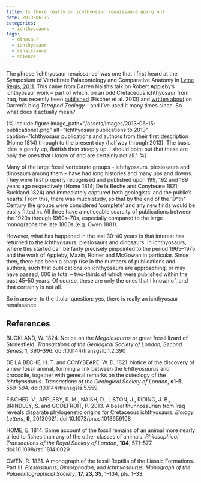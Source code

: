 ```yaml
---
title: Is there really an ichthyosaur renaissance going on?
date: 2013-06-15
categories:
  - ichthyosaurs
tags:
  - dinosaur
  - ichthyosaur
  - renaissance
  - science
---
```

The phrase ‘ichthyosaur renaissance’ was one that I first heard at the
Symposium of Vertebrate Palaeontology and Comparative Anatomy in [Lyme Regis,
2011](http://svpca.org/years/2011_lyme_regis/). This came from Darren Naish’s
talk on Robert Appleby’s ichthyosaur work – part of which, on an odd Cretaceous
ichthyosaur from Iraq, has recently been
[published](http://rsbl.royalsocietypublishing.org/content/9/4/20130021.short)
(Fischer et al. 2013) and [written
about](http://blogs.scientificamerican.com/tetrapod-zoology/2013/05/14/malawania-from-iraq/)
on Darren’s blog _Tetrapod Zoology_ – and I’ve used it many times since. So
what does it actually mean?

{% include figure image_path="/assets/images/2013-06-15-publications1.png" alt="Ichthyosaur publications to 2013" caption="Ichthyosaur publications and authors from their first description (Home 1814) through to the present day (halfway through 2013). The basic idea is gently up, flattish then steeply up. I should point out that these are only the ones that I know of and are certainly not all." %}

Many of the large fossil vertebrate groups – ichthyosaurs, plesiosaurs and dinosaurs among them – have had long histories and many ups and downs. They were first properly recognised and published upon 199, 192 and 189 years ago respectively (Home 1814; De la Beche and Conybeare 1821; Buckland 1824) and immediately captured both geologists’ and the public’s hearts. From this, there was much study, so that by the end of the 19^th^ Century the groups were considered ‘complete’ and any new finds would be easily fitted in. All three have a noticeable scarcity of publications between the 1920s through 1960s–70s, especially compared to the large monographs the late 1800s (e.g. Owen 1881).

However, what has happened in the last 30–40 years is that interest has returned to the ichthyosaurs, plesiosaurs and dinosaurs. In ichthyosaurs, where this started can be fairly precisely pinpointed to the period 1965–1975 and the work of Appleby, Mazin, Romer and McGowan in particular. Since then, there has been a sharp rise in the numbers of publications and authors, such that publications on ichthyosaurs are approaching, or may have passed, 600 in total – two-thirds of which were published within the past 45–50 years. Of course, these are only the ones that I known of, and that certainly is not all.

So in answer to the titular question: yes, there is really an ichthyosaur renaissance.

## References

<p>BUCKLAND, W. 1824. Notice on the <i>Megalosaurus</i> or great fossil lizard of Stonesfield. <i>Transactions of the Geological Society of London, Second Series</i>, <b>1</b>, 390–396. doi:10.1144/transgslb.1.2.390</p>
<p>DE LA BECHE, H. T. and CONYBEARE, W. D. 1821. Notice of the discovery of a new fossil animal, forming a link between the <i>Ichthyosaurus</i> and crocodile, together with general remarks on the osteology of the <i>Ichthyosaurus</i>. <i>Transactions of the Geological Society of London</i>, <b>s1-5</b>, 559–594. doi:10.1144/transgsla.5.559</p>
<p>FISCHER, V., APPLEBY, R. M., NAISH, D., LISTON, J., RIDING, J. B., BRINDLEY, S. and GODEFROIT, P. 2013. A basal thunnosaurian from Iraq reveals disparate phylogenetic origins for Cretaceous ichthyosaurs. <i>Biology Letters</i>, <b>9</b>, 20130021. doi:10.1073/pnas.1018959108</p>
<p>HOME, E. 1814. Some account of the fossil remains of an animal more nearly allied to fishes than any of the other classes of animals. <i>Philosophical Transactions of the Royal Society of London</i>, <b>104</b>, 571–577. doi:10.1098/rstl.1814.0029</p>
<p>OWEN, R. 1881. A monograph of the fossil Reptilia of the Liassic Formations. Part III. <i>Plesiosaurus</i>, <i>Dimorphodon</i>, and <i>Ichthyosaurus</i>. <i>Monograph of the Palaeontographical Society</i>, <b>17, 23, 35</b>, 1–134, pls. 1–33.</p>
